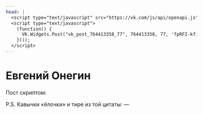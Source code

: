 ```yaml
---
head: |
  <script type="text/javascript" src="https://vk.com/js/api/openapi.js"></script>
  <script type="text/javascript">
    (function() {
      VK.Widgets.Post("vk_post_764413358_77", 764413358, 77, 'fpRFI-kfiu5p25gaOQX_VkbTbDFe');
    }());
  </script>
---
```


Евгений Онегин
==============

Пост скриптом:

<div id="vk_post_764413358_77"></div>

P.S. Кавычки «ёлочки» и тире из той цитаты: &mdash;
